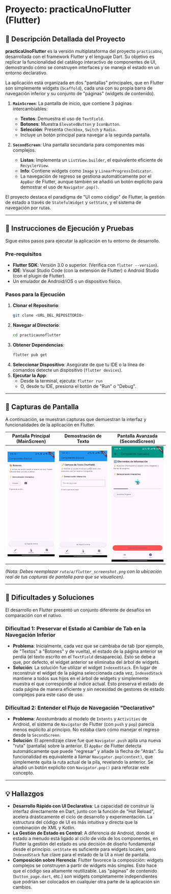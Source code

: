 # Proyecto: practicaUnoFlutter (Flutter)

## 📝 Descripción Detallada del Proyecto

**practicaUnoFlutter** es la versión multiplataforma del proyecto `practicaUno`, desarrollada con el framework Flutter y el lenguaje Dart. Su objetivo es replicar la funcionalidad del catálogo interactivo de componentes de UI, demostrando cómo se construyen interfaces y se maneja el estado en un entorno declarativo.

La aplicación está organizada en dos "pantallas" principales, que en Flutter son simplemente widgets (`Scaffold`), cada una con su propia barra de navegación inferior y su conjunto de "páginas" (widgets de contenido).

1.  **`MainScreen`**: La pantalla de inicio, que contiene 3 páginas intercambiables:
    * **Textos**: Demuestra el uso de `TextField`.
    * **Botones**: Muestra `ElevatedButton` y `IconButton`.
    * **Selección**: Presenta `Checkbox`, `Switch` y `Radio`.
    * Incluye un botón principal para navegar a la segunda pantalla.

2.  **`SecondScreen`**: Una pantalla secundaria para componentes más complejos.
    * **Listas**: Implementa un `ListView.builder`, el equivalente eficiente de `RecyclerView`.
    * **Info**: Contiene widgets como `Image` y `LinearProgressIndicator`.
    * La navegación de regreso se gestiona automáticamente por el `AppBar` de Flutter, aunque también se añadió un botón explícito para demostrar el uso de `Navigator.pop()`.

El proyecto destaca el paradigma de "UI como código" de Flutter, la gestión de estado a través de `StatefulWidget` y `setState`, y el sistema de navegación por rutas.

---

## 🚀 Instrucciones de Ejecución y Pruebas

Sigue estos pasos para ejecutar la aplicación en tu entorno de desarrollo.

### **Pre-requisitos**
* **Flutter SDK**: Versión 3.0 o superior. (Verifica con `flutter --version`).
* **IDE**: Visual Studio Code (con la extensión de Flutter) o Android Studio (con el plugin de Flutter).
* Un emulador de Android/iOS o un dispositivo físico.

### **Pasos para la Ejecución**
1.  **Clonar el Repositorio**:
    ```sh
    git clone <URL_DEL_REPOSITORIO>
    ```
2.  **Navegar al Directorio**:
    ```sh
    cd practicaunoflutter
    ```
3.  **Obtener Dependencias**:
    ```sh
    flutter pub get
    ```
4.  **Seleccionar Dispositivo**: Asegúrate de que tu IDE o la línea de comandos detecte un dispositivo (`flutter devices`).
5.  **Ejecutar la App**:
    * Desde la terminal, ejecuta: `flutter run`
    * O, desde tu IDE, presiona el botón de "Run" o "Debug".

---

## 📸 Capturas de Pantalla

A continuación, se muestran capturas que demuestran la interfaz y funcionalidades de la aplicación en Flutter.

| Pantalla Principal (MainScreen) | Demostración de Texto | Pantalla Avanzada (SecondScreen) |
| :---------------------------------: | :---------------------------: | :----------------------------------: |
| ![Pantalla principal con 3 tabs y botón de navegación](https://github.com/KYaelDLRG/practicaUno/blob/master/photo_4_2025-09-25_05-04-35.jpg) | ![Página de texto interactiva](https://github.com/KYaelDLRG/practicaUno/blob/master/photo_5_2025-09-25_05-04-35.jpg) | ![Pantalla de listas y barra de regreso automática](https://github.com/KYaelDLRG/practicaUno/blob/master/photo_1_2025-09-25_05-04-35.jpg) |

*(Nota: Debes reemplazar `ruta/a/flutter_screenshot.png` con la ubicación real de tus capturas de pantalla para que se visualicen).*

---

## 🧐 Dificultades y Soluciones

El desarrollo en Flutter presentó un conjunto diferente de desafíos en comparación con el nativo.

### **Dificultad 1: Preservar el Estado al Cambiar de Tab en la Navegación Inferior**
* **Problema**: Inicialmente, cada vez que se cambiaba de tab (por ejemplo, de "Textos" a "Botones" y de vuelta), el estado de la página anterior se perdía (el texto escrito en el `TextField` desaparecía). Esto se debe a que, por defecto, el widget anterior se eliminaba del árbol de widgets.
* **Solución**: La solución fue utilizar el widget `IndexedStack`. En lugar de reconstruir el widget de la página seleccionada cada vez, `IndexedStack` mantiene a todos sus hijos en el árbol de widgets y simplemente muestra el que corresponde al índice actual. Esto preserva el estado de cada página de manera eficiente y sin necesidad de gestores de estado complejos para este caso de uso.

### **Dificultad 2: Entender el Flujo de Navegación "Declarativo"**
* **Problema**: Acostumbrado al modelo de `Intents` y `Activities` de Android, el sistema de `Navigator` de Flutter (con `push` y `pop`) parecía menos explícito al principio. No estaba claro cómo manejar el regreso desde la `SecondScreen`.
* **Solución**: El aprendizaje clave fue que `Navigator.push` apila una nueva "ruta" (pantalla) sobre la anterior. El `AppBar` de Flutter detecta automáticamente que puede "regresar" y añade la flecha de "Atrás". Su funcionalidad es equivalente a llamar `Navigator.pop(context)`, que simplemente quita la ruta actual de la pila, revelando la anterior. Se añadió un botón explícito con `Navigator.pop()` para reforzar este concepto.

---

## 💡 Hallazgos

* **Desarrollo Rápido con UI Declarativa**: La capacidad de construir la interfaz directamente en Dart, junto con la función de "Hot Reload", acelera drásticamente el ciclo de desarrollo y experimentación. La estructura del código de UI es más intuitiva y directa que la combinación de XML y Kotlin.
* **La Gestión de Estado es Central**: A diferencia de Android, donde el estado a menudo está ligado al ciclo de vida de los componentes, en Flutter la gestión del estado es una decisión de diseño fundamental desde el principio. `setState` es suficiente para widgets locales, pero `IndexedStack` fue clave para el estado de la UI a nivel de pantalla.
* **Composición sobre Herencia**: Flutter favorece la composición: widgets complejos se construyen a partir de widgets más simples. Esto hace que el código sea altamente reutilizable. Las "páginas" de contenido (`button_page.dart`, etc.) son widgets completamente independientes que podrían ser colocados en cualquier otra parte de la aplicación sin cambios.
